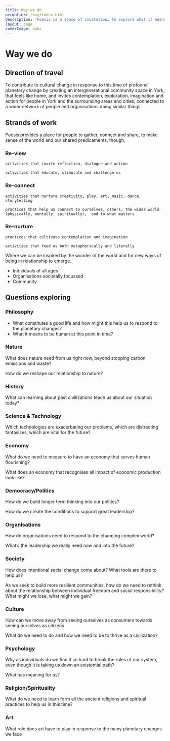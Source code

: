 ```yaml
---
title: Way we do
permalink: /way/index.html
description: 'Poesis is a space of invitation… to explore what it means to be human at this point of profound planetary change; using our hands, heart and soul, as well as our relationship with systems and society.'
layout: page
coverImage: oaks
---
```


# Way we do

## Direction of travel

To contribute to cultural change in response to this time of profound planetary change by creating an intergenerational community space in York, that feels like home, and invites contemplation, exploration, imagination and action for people in York and the surrounding areas and cities; connected to a wider network of people and organisations doing similar things.

## Strands of work

Poesis provides a place for people to gather, connect and share, to make sense of the world and our shared predicaments, though;

### Re-view

    activities that invite reflection, dialogue and action

    activities that educate, stimulate and challenge us

### Re-connect

    activities that nurture creativity, play, art, music, dance, storytelling

    practices that help us connect to ourselves, others, the wider world (physically, mentally, spiritually),  and to what matters

### Re-nurture

    practices that cultivate contemplation and imagination

    activities that feed us both metaphorically and literally

Where we can be inspired by the wonder of the world and for new ways of being in relationship to emerge.

- Individuals of all ages
- Organisations societally focussed
- Community

<section class="full | wrapper cover-image cover-image-oaks">
  <div class="section__inner region">
    <h2 id="Questions exploring">Questions exploring</h2>
    <h3>Philosophy</h3>
    <ul>
        <li>
            What constitutes a good life and how might this help us to respond to the planetary changes?
        </li>
        <li>
            What it means to be human at this point in time?
        </li>
    </ul>
    <h3>Nature</h3>
    <p>
        What does nature need from us right now, beyond stopping carbon emissions and waste?
    </p>
    <p>
        How do we reshape our relationship to nature?
    </p>
    <h3>History</h3>
    <p>
        What can learning about past civilizations teach us about our situation today?
    </p>
    <h3>Science & Technology</h3>
    <p>
        Which technologies are exacerbating our problems, which are distracting fantasises, which are vital for the future?
    </p>
    <h3>Economy</h3>
    <p>
        What do we need to measure to have an economy that serves human flourishing?
    </p>
    <p>
        What does an economy that recognises all impact of economic production look like?
    </p>
    <h3>Democracy/Politics</h3>
    <p>
        How do we build longer term thinking into our politics?
    </p>
    <p>
        How do we create the conditions to support great leadership?
    </p>
    <h3>Organisations</h3>
    <p>
        How do organisations need to respond to the changing complex world?
    </p>
    <p>
        What’s the leadership we really need now and into the future?
    </p>
    <h3>Society</h3>
    <p>
        How does intentional social change come about? What tools are there to help us?
    </p>
    <p>
        As we seek to build more resilient communities, how do we need to rethink about the relationship between individual freedom and social responsibility?  What might we lose, what might we gain?
    </p>
    <h3>Culture</h3>
    <p>
        How can we move away from seeing ourselves as consumers towards seeing ourselves as citizens
    </p>
    <p>
        What do we need to do and how we need to be to thrive as a civilization?
    </p>
    <h3>Psychology</h3>
    <p>
        Why as individuals do we find it so hard to break the rules of our system, even though it is taking us down an existential path?
    </p>
    <p>
        What has meaning for us?
    </p>
    <h3>Religion/Spirituality</h3>
    <p>
        What do we need to learn form all the ancient religions and spiritual practices to help us in this time?
    </p>
    <h3>Art</h3>
    <p>
        What role does art have to play in response to the many planetary changes we face
    </p>

  </div>
</section>

